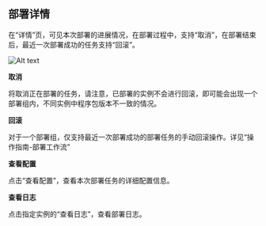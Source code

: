 ## 部署详情

在“详情”页，可见本次部署的进展情况，在部署过程中，支持“取消”，在部署结束后，最近一次部署成功的任务支持“回滚”。

![Alt text](https://github.com/jdcloudcom/cn/blob/codedeploy/image/CodeDeploy/operation17.png)


**取消**

将取消正在部署的任务，请注意，已部署的实例不会进行回滚，即可能会出现一个部署组内，不同实例中程序包版本不一致的情况。

**回滚**

对于一个部署组，仅支持最近一次部署成功的部署任务的手动回滚操作。详见“操作指南-部署工作流”

**查看配置**

点击“查看配置”，查看本次部署任务的详细配置信息。

**查看日志**

点击指定实例的“查看日志”，查看部署日志。
